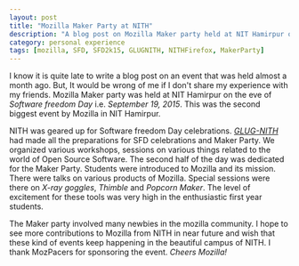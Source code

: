 ```yaml
---
layout: post
title: "Mozilla Maker Party at NITH"
description: "A blog post on Mozilla Maker party held at NIT Hamirpur on Software freedom Day"
category: personal experience
tags: [mozilla, SFD, SFD2k15, GLUGNITH, NITHFirefox, MakerParty]
---
```


I know it is quite late to write a blog post on an event that was held almost a month ago.
But, It would be wrong of me if I don't share my experience with my friends.
Mozilla Maker party was held at NIT Hamirpur on the eve of *Software freedom Day* i.e. *September 19, 2015*.
This was the second biggest event by Mozilla in NIT Hamirpur.


NITH was geared up for Software freedom Day celebrations.
<a href="http://glug.nith.ac.in" target="_blank">*GLUG-NITH*</a> had made all the preparations for SFD celebrations and Maker Party.
We organized various workshops, sessions on various things related to the world of Open Source Software.
The second half of the day was dedicated for the Maker Party.
Students were introduced to Mozilla and its mission.
There were talks on various products of Mozilla.
Special sessions were there on *X-ray goggles*, *Thimble* and *Popcorn Maker*.
The level of excitement for these tools was very high in the enthusiastic first year students.


The Maker party involved many newbies in the mozilla community.
I hope to see more contributions to Mozilla from NITH in near future and wish that these kind of events keep happening in the beautiful campus of NITH.
I thank MozPacers for sponsoring the event.
*Cheers Mozilla!*

<!--Sharing some of the photographs from the event.
<center><img src="#"></center-->
